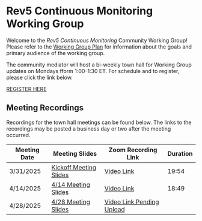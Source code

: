 # Rev5 Continuous Monitoring Working Group
Welcome to the *Rev5 Continuous Monitoring* Community Working Group! Please refer to the [Working Group Plan](https://github.com/FedRAMP/rev5-continuous-monitoring/blob/main/plan.md) for information about the goals and primary audience of the working group. 

The community mediator will host a bi-weekly town hall for Working Group updates on Mondays fform 1:00-1:30 ET.  For schedule and to register, please click the link below.

[REGISTER HERE](https://gsa.zoomgov.com/meeting/register/4GRcLcoWTdWnSKQL2u3PWQ)

## Meeting Recordings

Recordings for the town hall meetings can be found below. The links to the recordings may be posted a business day or two after the meeting occurred. 

| Meeting Date |Meeting Slides |Zoom Recording Link | Duration |
|--------------|---------------|--------------------|----------|
| 3/31/2025    | [Kickoff Meeting Slides](https://github.com/FedRAMP/rev5-continuous-monitoring-cwg/blob/main/Rev5%20ConMon%20Working%20Group-3_31%20Kick-off.pdf) | [Video Link](https://www.youtube.com/watch?v=EyDgFYTz_xA)     | 19:54 |
| 4/14/2025    | [4/14 Meeting Slides](https://github.com/FedRAMP/rev5-continuous-monitoring-cwg/blob/main/Rev5%20ConMon%20Working%20Group-4_14.pdf) | [Video Link](https://www.youtube.com/watch?v=hdup9iQOxk8) |  18:49 |
| 4/28/2025    | [4/28 Meeting Slides](https://github.com/FedRAMP/rev5-continuous-monitoring-cwg/blob/main/Rev5%20ConMon%20Working%20Group-4_28%20.pdf) | [Video Link Pending Upload]() |  |    |




